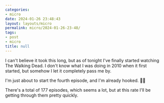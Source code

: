 ```yaml
---
categories:
- micro
date: 2024-01-26 23:48:43
layout: layouts/micro
permalink: micro/2024-01-26-23-48/
tags:
- post
- micro
title: null
---
```


I can't believe it took this long, but as of tonight I've finally started
watching The Walking Dead. I don't know what I was doing in 2010 when it first
started, but somehow I let it completely pass me by.

I'm just about to start the fourth episode, and I'm already hooked. 🧟‍♂️

There's a total of 177 episodes, which seems a lot, but at this rate I'll
be getting through them pretty quickly.
